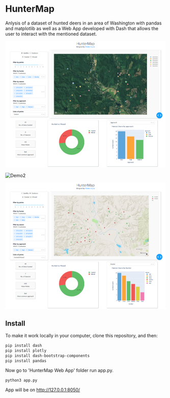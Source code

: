# HunterMap
Anlysis of a dataset of hunted deers in an area of Washington with pandas and matplotlib as well as a Web App developed with Dash that allows the user to interact with the mentioned dataset. 

![Demo1](images/demo/demo1.png)

![Demo2](images/demo/demo2.png)

![Demo3](images/demo/demo3.png)

## Install

To make it work locally in your computer, clone this repository, and then:

```
pip install dash
pip install plotly
pip install dash-bootstrap-components
pip install pandas
```
 Now go to 'HunterMap Web App' folder run app.py. 
 
 ```
 python3 app.py
 ```
 
 App will be on http://127.0.0.1:8050/